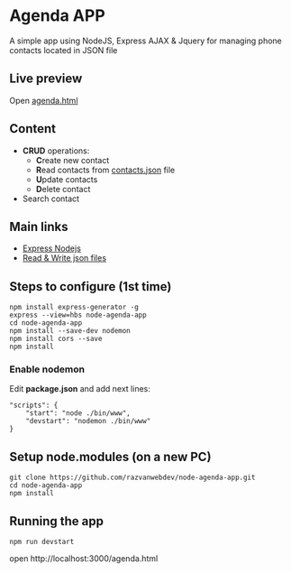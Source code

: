 # Agenda APP

A simple app using NodeJS, Express AJAX & Jquery for managing phone contacts located in JSON file

## Live preview

Open [agenda.html](https://razvanwebdev.github.io/node-agenda-app/public/agenda.html)

## Content

-   **CRUD** operations:
    -   **C**reate new contact
    -   **R**ead contacts from [contacts.json](public/data/contacts.json)
        file
    -   **U**pdate contacts
    -   **D**elete contact
-   Search contact

## Main links

-   [Express Nodejs](https://developer.mozilla.org/en-US/docs/Learn/Server-side/Express_Nodejs/skeleton_website)
-   [Read & Write json files](http://stackabuse.com/reading-and-writing-json-files-with-node-js/)

## Steps to configure (1st time)

```
npm install express-generator -g
express --view=hbs node-agenda-app
cd node-agenda-app
npm install --save-dev nodemon
npm install cors --save
npm install
```

### Enable nodemon

Edit **package.json** and add next lines:

```
"scripts": {
    "start": "node ./bin/www",
    "devstart": "nodemon ./bin/www"
}
```

## Setup node.modules (on a new PC)

```
git clone https://github.com/razvanwebdev/node-agenda-app.git
cd node-agenda-app
npm install
```

## Running the app

```
npm run devstart
```

open http://localhost:3000/agenda.html
